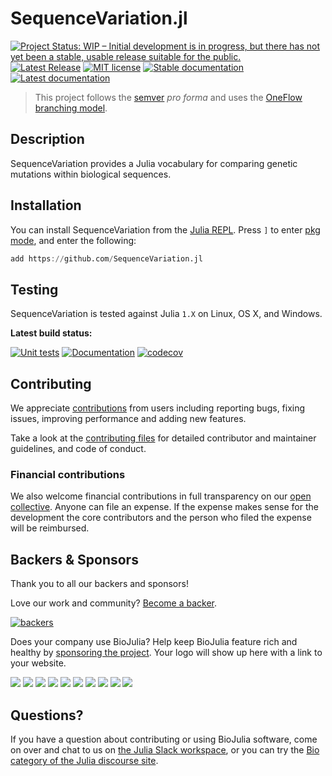 # SequenceVariation.jl

[![Project Status: WIP – Initial development is in progress, but there has not yet been a stable, usable release suitable for the public.](https://www.repostatus.org/badges/latest/wip.svg)](https://www.repostatus.org/#wip)
[![Latest Release](https://img.shields.io/github/release/BioJulia/SequenceVariation.jl.svg)](https://github.com/BioJulia/SequenceVariation.jl/releases/latest)
[![MIT license](https://img.shields.io/badge/license-MIT-green.svg)](https://github.com/BioJulia/SequenceVariation.jl/blob/master/LICENSE)
[![Stable documentation](https://img.shields.io/badge/docs-stable-blue.svg)](https://biojulia.github.io/SequenceVariation.jl/stable)
[![Latest documentation](https://img.shields.io/badge/docs-dev-blue.svg)](https://biojulia.github.io/SequenceVariation.jl/dev/)

> This project follows the [semver](https://semver.org) _pro forma_ and uses the [OneFlow branching model](https://www.endoflineblog.com/oneflow-a-git-branching-model-and-workflow).

## Description

SequenceVariation provides a Julia vocabulary for comparing genetic mutations within biological sequences.

## Installation

You can install SequenceVariation from the [Julia REPL](https://docs.julialang.org/en/v1/manual/getting-started/).
Press `]` to enter [pkg mode](https://docs.julialang.org/en/v1/stdlib/Pkg/), and enter the following:

```julia
add https://github.com/SequenceVariation.jl
```

## Testing

SequenceVariation is tested against Julia `1.X` on Linux, OS X, and Windows.

**Latest build status:**

[![Unit tests](https://github.com/BioJulia/SequenceVariation.jl/workflows/Unit%20tests/badge.svg?branch=master)](https://github.com/BioJulia/SequenceVariation.jl/actions?query=workflow%3A%22Unit+tests%22+branch%3Amaster)
[![Documentation](https://github.com/BioJulia/SequenceVariation.jl/workflows/Documentation/badge.svg?branch=master)](https://github.com/BioJulia/SequenceVariation.jl/actions?query=workflow%3ADocumentation+branch%3Amaster)
[![codecov](https://codecov.io/gh/BioJulia/SequenceVariation.jl/branch/master/graph/badge.svg)](https://codecov.io/gh/BioJulia/SequenceVariation.jl)

## Contributing

We appreciate [contributions](https://github.com/BioJulia/SequenceVariation.jl/graphs/contributors) from users including reporting bugs, fixing issues, improving performance and adding new features.

Take a look at the [contributing files](https://github.com/BioJulia/Contributing) for detailed contributor and maintainer guidelines, and code of conduct.

### Financial contributions

We also welcome financial contributions in full transparency on our [open collective](https://opencollective.com/biojulia).
Anyone can file an expense.
If the expense makes sense for the development the core contributors and the person who filed the expense will be reimbursed.


## Backers & Sponsors

Thank you to all our backers and sponsors!

Love our work and community? [Become a backer](https://opencollective.com/biojulia#backer).

[![backers](https://opencollective.com/biojulia/backers.svg?width=890)](https://opencollective.com/biojulia#backers)

Does your company use BioJulia?
Help keep BioJulia feature rich and healthy by [sponsoring the project](https://opencollective.com/biojulia#sponsor).
Your logo will show up here with a link to your website.

[![](https://opencollective.com/biojulia/sponsor/0/avatar.svg)](https://opencollective.com/biojulia/sponsor/0/website)
[![](https://opencollective.com/biojulia/sponsor/1/avatar.svg)](https://opencollective.com/biojulia/sponsor/1/website)
[![](https://opencollective.com/biojulia/sponsor/2/avatar.svg)](https://opencollective.com/biojulia/sponsor/2/website)
[![](https://opencollective.com/biojulia/sponsor/3/avatar.svg)](https://opencollective.com/biojulia/sponsor/3/website)
[![](https://opencollective.com/biojulia/sponsor/4/avatar.svg)](https://opencollective.com/biojulia/sponsor/4/website)
[![](https://opencollective.com/biojulia/sponsor/5/avatar.svg)](https://opencollective.com/biojulia/sponsor/5/website)
[![](https://opencollective.com/biojulia/sponsor/6/avatar.svg)](https://opencollective.com/biojulia/sponsor/6/website)
[![](https://opencollective.com/biojulia/sponsor/7/avatar.svg)](https://opencollective.com/biojulia/sponsor/7/website)
[![](https://opencollective.com/biojulia/sponsor/8/avatar.svg)](https://opencollective.com/biojulia/sponsor/8/website)
[![](https://opencollective.com/biojulia/sponsor/9/avatar.svg)](https://opencollective.com/biojulia/sponsor/9/website)


## Questions?

If you have a question about contributing or using BioJulia software, come on over and chat to us on [the Julia Slack workspace](https://julialang.org/slack/), or you can try the [Bio category of the Julia discourse site](https://discourse.julialang.org/c/domain/bio).
